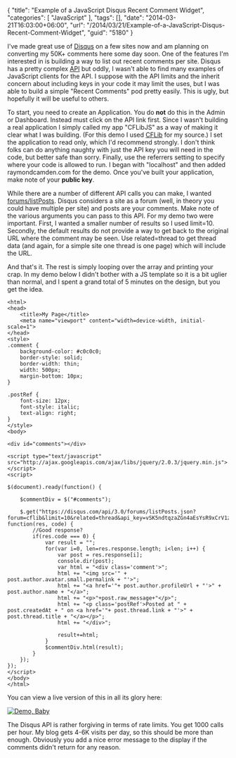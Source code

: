 {
	"title": "Example of a JavaScript Disqus Recent Comment Widget",
	"categories": [
		"JavaScript"
	],
	"tags": [],
	"date": "2014-03-21T16:03:00+06:00",
	"url": "/2014/03/21/Example-of-a-JavaScript-Disqus-Recent-Comment-Widget",
	"guid": "5180"
}

<p>
I've made great use of <a href="http://www.disqus.com">Disqus</a> on a few sites now and am planning on converting my 50K+ comments here some day soon. One of the features I'm interested in is building a way to list out recent comments per site. Disqus has a pretty complex <a href="http://disqus.com/api/docs/">API</a> but oddly, I wasn't able to find many examples of JavaScript clients for the API. I suppose with the API limits and the inherit concern about including keys in your code it may limit the uses, but I was able to build a simple "Recent Comments" pod pretty easily. This is ugly, but hopefully it will be useful to others.
</p>
<!--more-->
<p>
To start, you need to create an Application. You do <strong>not</strong> do this in the Admin or Dashboard. Instead must click on the API link first. Since I wasn't building a real application I simply called my app "CFLibJS" as a way of making it clear what I was building. (For this demo I used <a href="http://www.cflib.org">CFLib</a> for my source.) I set the application to read only, which I'd recommend strongly. I don't think folks can do anything naughty with just the API key you will need in the code, but better safe than sorry. Finally, use the referrers setting to specify where your code is allowed to run. I began with "localhost" and then added raymondcamden.com for the demo. Once you've built your application, make note of your <strong>public key</strong>.
</p>

<p>
While there are a number of different API calls you can make, I wanted <a href="http://disqus.com/api/docs/forums/listPosts/">forums/listPosts</a>. Disqus considers a site as a forum (well, in theory you could have multiple per site) and posts are your comments. Make note of the various arguments you can pass to this API. For my demo two were important. First, I wanted a smaller number of results so I used limit=10. Secondly, the default results do not provide a way to get back to the original URL where the comment may be seen. Use related=thread to get thread data (and again, for a simple site one thread is one page) which will include the URL.
</p>

<p>
And that's it. The rest is simply looping over the array and printing your crap. In my demo below I didn't bother with a JS template so it is a bit uglier than normal, and I spent a grand total of 5 minutes on the design, but you get the idea.
</p>

<pre><code class="language-markup">&lt;html&gt;
&lt;head&gt;
    &lt;title&gt;My Page&lt;&#x2F;title&gt;
    &lt;meta name=&quot;viewport&quot; content=&quot;width=device-width, initial-scale=1&quot;&gt;
&lt;&#x2F;head&gt;
&lt;style&gt;
.comment {
	background-color: #c0c0c0;
	border-style: solid;
	border-width: thin;
	width: 500px;
	margin-bottom: 10px;
}

.postRef {
	font-size: 12px;
	font-style: italic;
	text-align: right;
}
&lt;&#x2F;style&gt;
&lt;body&gt;

&lt;div id=&quot;comments&quot;&gt;&lt;&#x2F;div&gt;

&lt;script type=&quot;text&#x2F;javascript&quot; src=&quot;http:&#x2F;&#x2F;ajax.googleapis.com&#x2F;ajax&#x2F;libs&#x2F;jquery&#x2F;2.0.3&#x2F;jquery.min.js&quot;&gt;&lt;&#x2F;script&gt;
&lt;script&gt;

$(document).ready(function() {

	$commentDiv = $(&quot;#comments&quot;);
	
	$.get(&quot;https:&#x2F;&#x2F;disqus.com&#x2F;api&#x2F;3.0&#x2F;forums&#x2F;listPosts.json?forum=cflib&amp;limit=10&amp;related=thread&amp;api_key=vSK5ndtqzaZGn4aEsYsR9xCrV1z656kxT0VODoLLbCOQvFQezy6wtBWNe9Jy3GW4&quot;, function(res, code) {
		&#x2F;&#x2F;Good response?
		if(res.code === 0) {
			var result = &quot;&quot;;
			for(var i=0, len=res.response.length; i&lt;len; i++) {
				var post = res.response[i];
				console.dir(post);
				var html = &quot;&lt;div class=&#x27;comment&#x27;&gt;&quot;;
				html += &quot;&lt;img src=&#x27;&quot; + post.author.avatar.small.permalink + &quot;&#x27;&gt;&quot;;
				html += &quot;&lt;a href=&#x27;&quot;+ post.author.profileUrl + &quot;&#x27;&gt;&quot; + post.author.name + &quot;&lt;&#x2F;a&gt;&quot;;
				html += &quot;&lt;p&gt;&quot;+post.raw_message+&quot;&lt;&#x2F;p&gt;&quot;;
				html += &quot;&lt;p class=&#x27;postRef&#x27;&gt;Posted at &quot; + post.createdAt + &quot; on &lt;a href=&#x27;&quot;+ post.thread.link + &quot;&#x27;&gt;&quot; + post.thread.title + &quot;&lt;&#x2F;a&gt;&lt;&#x2F;p&gt;&quot;;
				html += &quot;&lt;&#x2F;div&gt;&quot;;
				
				result+=html;
			}
			$commentDiv.html(result);
		}
	});
});
&lt;&#x2F;script&gt;
&lt;&#x2F;body&gt;
&lt;&#x2F;html&gt;
</code></pre>

<p>
You can view a live version of this in all its glory here:
</p>

<p>
<a href="http://www.raymondcamden.com/demos/2014/mar/21/test.html"><img src="http://www.raymondcamden.com/images/icon_128.png" title="Demo, Baby" border="0"></a>   
</p>

<p>
The Disqus API is rather forgiving in terms of rate limits. You get 1000 calls per hour. My blog gets 4-6K visits per day, so this should be more than enough. Obviously you add a nice error message to the display if the comments didn't return for any reason.
</p>